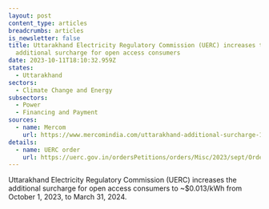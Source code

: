 ```yaml
---
layout: post
content_type: articles
breadcrumbs: articles
is_newsletter: false
title: Uttarakhand Electricity Regulatory Commission (UERC) increases the
  additional surcharge for open access consumers
date: 2023-10-11T18:10:32.959Z
states:
  - Uttarakhand
sectors:
  - Climate Change and Energy
subsectors:
  - Power
  - Financing and Payment
sources:
  - name: Mercom
    url: https://www.mercomindia.com/uttarakhand-additional-surcharge-1-05
details:
  - name: UERC order
    url: https://uerc.gov.in/ordersPetitions/orders/Misc/2023/sept/Order_on_Additional_Surcharge_Oct%2023%20to%20March_24.pdf
---
```

Uttarakhand Electricity Regulatory Commission (UERC) increases the additional surcharge for open access consumers to ~$0.013/kWh from October 1, 2023, to March 31, 2024.
